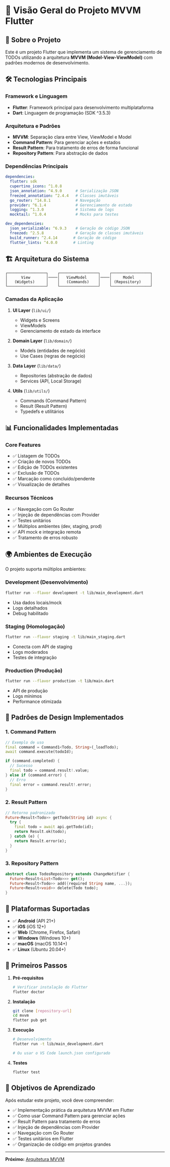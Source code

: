 # 📱 Visão Geral do Projeto MVVM Flutter

## 🎯 Sobre o Projeto

Este é um projeto Flutter que implementa um sistema de gerenciamento de TODOs utilizando a arquitetura **MVVM (Model-View-ViewModel)** com padrões modernos de desenvolvimento.

## 🛠️ Tecnologias Principais

### Framework e Linguagem
- **Flutter**: Framework principal para desenvolvimento multiplataforma
- **Dart**: Linguagem de programação (SDK ^3.5.3)

### Arquitetura e Padrões
- **MVVM**: Separação clara entre View, ViewModel e Model
- **Command Pattern**: Para gerenciar ações e estados
- **Result Pattern**: Para tratamento de erros de forma funcional
- **Repository Pattern**: Para abstração de dados

### Dependências Principais

```yaml
dependencies:
  flutter: sdk
  cupertino_icons: ^1.0.8
  json_annotation: ^4.9.0      # Serialização JSON
  freezed_annotation: ^2.4.4   # Classes imutáveis
  go_router: ^14.8.1           # Navegação
  provider: ^6.1.4             # Gerenciamento de estado
  logging: ^1.3.0              # Sistema de logs
  mocktail: ^1.0.4             # Mocks para testes

dev_dependencies:
  json_serializable: ^6.9.3    # Geração de código JSON
  freezed: ^2.5.8              # Geração de classes imutáveis
  build_runner: ^2.4.14       # Geração de código
  flutter_lints: ^4.0.0       # Linting
```

## 🏗️ Arquitetura do Sistema

```
┌─────────────────┐    ┌─────────────────┐    ┌─────────────────┐
│      View       │────│   ViewModel     │────│     Model       │
│   (Widgets)     │    │   (Commands)    │    │ (Repository)    │
└─────────────────┘    └─────────────────┘    └─────────────────┘
```

### Camadas da Aplicação

1. **UI Layer** (`lib/ui/`)
   - Widgets e Screens
   - ViewModels
   - Gerenciamento de estado da interface

2. **Domain Layer** (`lib/domain/`)
   - Models (entidades de negócio)
   - Use Cases (regras de negócio)

3. **Data Layer** (`lib/data/`)
   - Repositories (abstração de dados)
   - Services (API, Local Storage)

4. **Utils** (`lib/utils/`)
   - Commands (Command Pattern)
   - Result (Result Pattern)
   - Typedefs e utilitários

## 📊 Funcionalidades Implementadas

### Core Features
- ✅ Listagem de TODOs
- ✅ Criação de novos TODOs
- ✅ Edição de TODOs existentes
- ✅ Exclusão de TODOs
- ✅ Marcação como concluído/pendente
- ✅ Visualização de detalhes

### Recursos Técnicos
- ✅ Navegação com Go Router
- ✅ Injeção de dependências com Provider
- ✅ Testes unitários
- ✅ Múltiplos ambientes (dev, staging, prod)
- ✅ API mock e integração remota
- ✅ Tratamento de erros robusto

## 🌍 Ambientes de Execução

O projeto suporta múltiplos ambientes:

### Development (Desenvolvimento)
```bash
flutter run --flavor development -t lib/main_development.dart
```
- Usa dados locais/mock
- Logs detalhados
- Debug habilitado

### Staging (Homologação)
```bash
flutter run --flavor staging -t lib/main_staging.dart
```
- Conecta com API de staging
- Logs moderados
- Testes de integração

### Production (Produção)
```bash
flutter run --flavor production -t lib/main.dart
```
- API de produção
- Logs mínimos
- Performance otimizada

## 🎨 Padrões de Design Implementados

### 1. Command Pattern
```dart
// Exemplo de uso
final command = Command1<Todo, String>(_loadTodo);
await command.execute(todoId);

if (command.completed) {
  // Sucesso
  final todo = command.result!.value;
} else if (command.error) {
  // Erro
  final error = command.result!.error;
}
```

### 2. Result Pattern
```dart
// Retorno padronizado
Future<Result<Todo>> getTodo(String id) async {
  try {
    final todo = await api.getTodo(id);
    return Result.ok(todo);
  } catch (e) {
    return Result.error(e);
  }
}
```

### 3. Repository Pattern
```dart
abstract class TodosRepository extends ChangeNotifier {
  Future<Result<List<Todo>>> get();
  Future<Result<Todo>> add({required String name, ...});
  Future<Result<void>> delete(Todo todo);
}
```

## 📱 Plataformas Suportadas

- ✅ **Android** (API 21+)
- ✅ **iOS** (iOS 12+)
- ✅ **Web** (Chrome, Firefox, Safari)
- ✅ **Windows** (Windows 10+)
- ✅ **macOS** (macOS 10.14+)
- ✅ **Linux** (Ubuntu 20.04+)

## 🚀 Primeiros Passos

1. **Pré-requisitos**
   ```bash
   # Verificar instalação do Flutter
   flutter doctor
   ```

2. **Instalação**
   ```bash
   git clone [repository-url]
   cd mvvm
   flutter pub get
   ```

3. **Execução**
   ```bash
   # Desenvolvimento
   flutter run -t lib/main_development.dart
   
   # Ou usar o VS Code launch.json configurado
   ```

4. **Testes**
   ```bash
   flutter test
   ```

## 🎯 Objetivos de Aprendizado

Após estudar este projeto, você deve compreender:

- ✅ Implementação prática da arquitetura MVVM em Flutter
- ✅ Como usar Command Pattern para gerenciar ações
- ✅ Result Pattern para tratamento de erros
- ✅ Injeção de dependências com Provider
- ✅ Navegação com Go Router
- ✅ Testes unitários em Flutter
- ✅ Organização de código em projetos grandes

---

**Próximo:** [Arquitetura MVVM](./02-arquitetura-mvvm.md)
